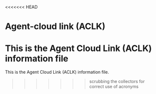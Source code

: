 <!--
---
title: "Agent-cloud link (ACLK)"
custom_edit_url: https://github.com/netdata/netdata/edit/master/aclk/README.md
---
-->

<<<<<<< HEAD
# Agent-cloud link (ACLK)

This is the Agent Cloud Link (ACLK) information file
=======
This is the Agent Cloud Link (ACLK) information file.
>>>>>>> scrubbing the collectors for correct use of acronyms
